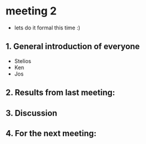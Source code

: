 # meeting 2 
- lets do it formal this time :) 


## 1. General introduction of everyone
- Stelios
- Ken
- Jos

## 2. Results from last meeting: 



## 3. Discussion



## 4. For the next meeting:




